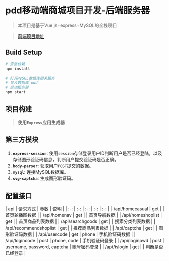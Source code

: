 # pdd移动端商城项目开发-后端服务器

> 本项目是基于Vue.js+express+MySQL的全栈项目

> [前端项目地址](https://github.com/fu-x/pdd)

## Build Setup

``` bash
# 安装依赖
npm install

# 打开MySQL数据库相关服务
# 导入数据库`pdd`
# 启动服务器
npm start
```

## 项目构建
> **使用`Express`应用生成器**

## 第三方模块
1. **`express-session`**: 使用`session`存储登录用户ID判断用户是否已经登陆，以及存储图形验证码信息，判断用户提交验证码是否正确。
2. **`body-parser`**: 获取用户`POST`提交的数据。
3. **`mysql`**: 连接MySQL数据库。
4. **`svg-captcha`**: 生成图形验证码。

## 配置接口
| api | 请求方式 | 参数 | 说明 |
| :-: | :-: | :-: | :-: | :-: |
| /api/homecasual | get |  | 首页轮播图数据 | 
| /api/homenav | get |  | 首页导航数据 |
| /api/homeshoplist | get |  | 首页商品列表数据 |
| /api/searchgoods | get |  | 搜索分类列表数据 |
| /api/recommendshoplist | get |  | 推荐商品列表数据 |
| /api/captcha | get |  | 图形验证码数据 |
| /api/usercode | get | phone | 手机验证码数据 |
| /api/logincode | post | phone, code | 手机验证码登录 |
| /api/loginpwd | post | username, password, captcha | 账号密码登录 |
| /api/islogin | get |  | 判断是否已经登录 |
